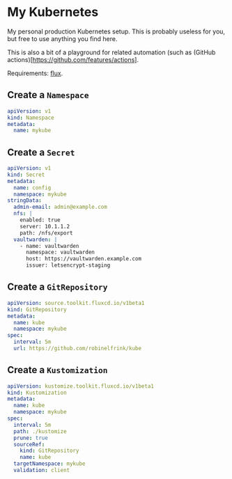 # My Kubernetes

My personal production Kubernetes setup. This is probably useless for you,
but free to use anything you find here.

This is also a bit of a playground for related automation (such as
(GitHub actions)[https://github.com/features/actions].

Requirements: [flux](https://toolkit.fluxcd.io/).

## Create a `Namespace`

```yaml
apiVersion: v1
kind: Namespace
metadata:
  name: mykube
```

## Create a `Secret`

```yaml
apiVersion: v1
kind: Secret
metadata:
  name: config
  namespace: mykube
stringData:
  admin-email: admin@example.com
  nfs: |
    enabled: true
    server: 10.1.1.2
    path: /nfs/export
  vaultwarden: |
    - name: vaultwarden
      namespace: vaultwarden
      host: https://vaultwarden.example.com
      issuer: letsencrypt-staging
```

## Create a `GitRepository`

```yaml
apiVersion: source.toolkit.fluxcd.io/v1beta1
kind: GitRepository
metadata:
  name: kube
  namespace: mykube
spec:
  interval: 5m
  url: https://github.com/robinelfrink/kube
```

## Create a `Kustomization`

```yaml
apiVersion: kustomize.toolkit.fluxcd.io/v1beta1
kind: Kustomization
metadata:
  name: kube
  namespace: mykube
spec:
  interval: 5m
  path: ./kustomize
  prune: true
  sourceRef:
    kind: GitRepository
    name: kube
  targetNamespace: mykube
  validation: client
```
